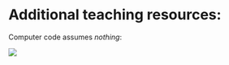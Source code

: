 # Additional teaching resources:

Computer code assumes *nothing*: 


[<img src="https://user-images.githubusercontent.com/47569725/213886630-f01460dc-caa8-4c89-900b-efb268e999f1.jpg">](https://www.reddit.com/r/MadeMeSmile/comments/10hs624/teaching_them_how_to_be_specific_with_their/)
